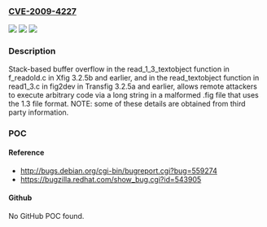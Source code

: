 ### [CVE-2009-4227](https://cve.mitre.org/cgi-bin/cvename.cgi?name=CVE-2009-4227)
![](https://img.shields.io/static/v1?label=Product&message=n%2Fa&color=blue)
![](https://img.shields.io/static/v1?label=Version&message=n%2Fa&color=blue)
![](https://img.shields.io/static/v1?label=Vulnerability&message=n%2Fa&color=brighgreen)

### Description

Stack-based buffer overflow in the read_1_3_textobject function in f_readold.c in Xfig 3.2.5b and earlier, and in the read_textobject function in read1_3.c in fig2dev in Transfig 3.2.5a and earlier, allows remote attackers to execute arbitrary code via a long string in a malformed .fig file that uses the 1.3 file format.  NOTE: some of these details are obtained from third party information.

### POC

#### Reference
- http://bugs.debian.org/cgi-bin/bugreport.cgi?bug=559274
- https://bugzilla.redhat.com/show_bug.cgi?id=543905

#### Github
No GitHub POC found.

